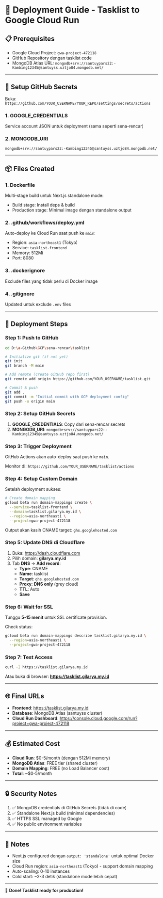 # 🚀 Deployment Guide - Tasklist to Google Cloud Run

## 📋 Prerequisites

- Google Cloud Project: `gwa-project-472118`
- GitHub Repository dengan tasklist code
- MongoDB Atlas URL: `mongodb+srv://santuypars22:-Kambing12345@santuyss.uztjo84.mongodb.net/`

---

## 🔧 Setup GitHub Secrets

Buka: `https://github.com/YOUR_USERNAME/YOUR_REPO/settings/secrets/actions`

### 1. GOOGLE_CREDENTIALS
Service account JSON untuk deployment (sama seperti sena-rencar)

### 2. MONGODB_URI
```
mongodb+srv://santuypars22:-Kambing12345@santuyss.uztjo84.mongodb.net/
```

---

## 📦 Files Created

### 1. **Dockerfile**
Multi-stage build untuk Next.js standalone mode:
- Build stage: Install deps & build
- Production stage: Minimal image dengan standalone output

### 2. **.github/workflows/deploy.yml**
Auto-deploy ke Cloud Run saat push ke `main`:
- Region: `asia-northeast1` (Tokyo)
- Service: `tasklist-frontend`
- Memory: 512Mi
- Port: 8080

### 3. **.dockerignore**
Exclude files yang tidak perlu di Docker image

### 4. **.gitignore**
Updated untuk exclude `.env` files

---

## 🚀 Deployment Steps

### Step 1: Push to GitHub

```bash
cd D:\a-Github\GCP\sena-rencar\tasklist

# Initialize git (if not yet)
git init
git branch -M main

# Add remote (create GitHub repo first)
git remote add origin https://github.com/YOUR_USERNAME/tasklist.git

# Commit & push
git add .
git commit -m "Initial commit with GCP deployment config"
git push -u origin main
```

### Step 2: Setup GitHub Secrets

1. **GOOGLE_CREDENTIALS**: Copy dari sena-rencar secrets
2. **MONGODB_URI**: `mongodb+srv://santuypars22:-Kambing12345@santuyss.uztjo84.mongodb.net/`

### Step 3: Trigger Deployment

GitHub Actions akan auto-deploy saat push ke `main`.

Monitor di: `https://github.com/YOUR_USERNAME/tasklist/actions`

### Step 4: Setup Custom Domain

Setelah deployment sukses:

```bash
# Create domain mapping
gcloud beta run domain-mappings create \
  --service=tasklist-frontend \
  --domain=tasklist.gilarya.my.id \
  --region=asia-northeast1 \
  --project=gwa-project-472118
```

Output akan kasih CNAME target: `ghs.googlehosted.com`

### Step 5: Update DNS di Cloudflare

1. Buka: https://dash.cloudflare.com
2. Pilih domain: **gilarya.my.id**
3. Tab **DNS** → **Add record**:
   - **Type**: CNAME
   - **Name**: tasklist
   - **Target**: `ghs.googlehosted.com`
   - **Proxy**: **DNS only** (grey cloud)
   - **TTL**: Auto
   - **Save**

### Step 6: Wait for SSL

Tunggu **5-15 menit** untuk SSL certificate provision.

Check status:
```bash
gcloud beta run domain-mappings describe tasklist.gilarya.my.id \
  --region=asia-northeast1 \
  --project=gwa-project-472118
```

### Step 7: Test Access

```bash
curl -I https://tasklist.gilarya.my.id
```

Atau buka di browser: **https://tasklist.gilarya.my.id**

---

## 🌐 Final URLs

- **Frontend**: https://tasklist.gilarya.my.id
- **Database**: MongoDB Atlas (santuyss cluster)
- **Cloud Run Dashboard**: https://console.cloud.google.com/run?project=gwa-project-472118

---

## 💰 Estimated Cost

- **Cloud Run**: $0-5/month (dengan 512Mi memory)
- **MongoDB Atlas**: FREE tier (shared cluster)
- **Domain Mapping**: FREE (no Load Balancer cost)
- **Total**: ~$0-5/month

---

## 🔒 Security Notes

1. ✅ MongoDB credentials di GitHub Secrets (tidak di code)
2. ✅ Standalone Next.js build (minimal dependencies)
3. ✅ HTTPS SSL managed by Google
4. ✅ No public environment variables

---

## 📝 Notes

- Next.js configured dengan `output: 'standalone'` untuk optimal Docker size
- Cloud Run region: `asia-northeast1` (Tokyo) - support domain mapping
- Auto-scaling: 0-10 instances
- Cold start: ~2-3 detik (standalone mode lebih cepat)

---

🎉 **Done! Tasklist ready for production!**
